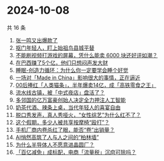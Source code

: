 # 2024-10-08

共 16 条

<!-- BEGIN 36KR -->
<!-- 最后更新时间 2024-10-08 05:13:56 +0800 -->
1. [张一鸣又出爆款了](https://36kr.com/p/2980694371618821)
1. [抠门年轻人，盯上始祖鸟县城平替](https://36kr.com/p/2980630435991809)
1. [不能刷视频打游戏的屏幕，凭什么能卖 6000 块还好评如潮？](https://36kr.com/p/2980868240806151)
1. [在巴西赚了5个亿，他们只想闷声发大财](https://36kr.com/p/2981834191032328)
1. [睡眠-创造力循环：为什么你一定要学会睡个好觉](https://36kr.com/p/2969623381856517)
1. [一场对「Made in China」影响很大的事情，正在逼近](https://36kr.com/p/2981755087773312)
1. [00后捧红「人类猫条」，半年爆卖14亿，成「高铁零食之王」](https://36kr.com/p/2981041259712772)
1. [流水线古镇，被「中式夜店」盘活了？](https://36kr.com/p/2980799320969221)
1. [多邻国的亿万富豪创始人决定全力押注人工智能](https://36kr.com/p/2980728517775360)
1. [奶茶代酒、辣条上桌，当代年轻人的喜宴自由](https://36kr.com/p/2980777317044233)
1. [脱口秀发声，真人秀哑火，“女性综艺”为什么红不了？](https://36kr.com/p/2981081594220806)
1. [这个假期，多少人被共享按摩椅“殴打”？](https://36kr.com/p/2981059475873672)
1. [手机厂商内卷杀红了眼，能否“卷”出销量？](https://36kr.com/p/2981684390174599)
1. [AI悄然高筑了人与人之间的“柏林墙”](https://36kr.com/p/2981059713212297)
1. [为什么半导体人不愿意进晶圆厂？](https://36kr.com/p/2980512663752969)
1. [「百亿减免」成标配，电商「流量税」沉疴可除吗？](https://36kr.com/p/2981866042920963)
<!-- END 36KR -->